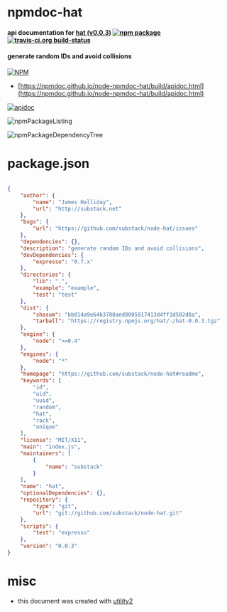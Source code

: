 # npmdoc-hat

#### api documentation for  [hat (v0.0.3)](https://github.com/substack/node-hat#readme)  [![npm package](https://img.shields.io/npm/v/npmdoc-hat.svg?style=flat-square)](https://www.npmjs.org/package/npmdoc-hat) [![travis-ci.org build-status](https://api.travis-ci.org/npmdoc/node-npmdoc-hat.svg)](https://travis-ci.org/npmdoc/node-npmdoc-hat)

#### generate random IDs and avoid collisions

[![NPM](https://nodei.co/npm/hat.png?downloads=true&downloadRank=true&stars=true)](https://www.npmjs.com/package/hat)

- [https://npmdoc.github.io/node-npmdoc-hat/build/apidoc.html](https://npmdoc.github.io/node-npmdoc-hat/build/apidoc.html)

[![apidoc](https://npmdoc.github.io/node-npmdoc-hat/build/screenCapture.buildCi.browser.%252Ftmp%252Fbuild%252Fapidoc.html.png)](https://npmdoc.github.io/node-npmdoc-hat/build/apidoc.html)

![npmPackageListing](https://npmdoc.github.io/node-npmdoc-hat/build/screenCapture.npmPackageListing.svg)

![npmPackageDependencyTree](https://npmdoc.github.io/node-npmdoc-hat/build/screenCapture.npmPackageDependencyTree.svg)



# package.json

```json

{
    "author": {
        "name": "James Halliday",
        "url": "http://substack.net"
    },
    "bugs": {
        "url": "https://github.com/substack/node-hat/issues"
    },
    "dependencies": {},
    "description": "generate random IDs and avoid collisions",
    "devDependencies": {
        "expresso": "0.7.x"
    },
    "directories": {
        "lib": ".",
        "example": "example",
        "test": "test"
    },
    "dist": {
        "shasum": "bb014a9e64b3788aed8005917413d4ff3d502d8a",
        "tarball": "https://registry.npmjs.org/hat/-/hat-0.0.3.tgz"
    },
    "engine": {
        "node": ">=0.4"
    },
    "engines": {
        "node": "*"
    },
    "homepage": "https://github.com/substack/node-hat#readme",
    "keywords": [
        "id",
        "uid",
        "uuid",
        "random",
        "hat",
        "rack",
        "unique"
    ],
    "license": "MIT/X11",
    "main": "index.js",
    "maintainers": [
        {
            "name": "substack"
        }
    ],
    "name": "hat",
    "optionalDependencies": {},
    "repository": {
        "type": "git",
        "url": "git://github.com/substack/node-hat.git"
    },
    "scripts": {
        "test": "expresso"
    },
    "version": "0.0.3"
}
```



# misc
- this document was created with [utility2](https://github.com/kaizhu256/node-utility2)
